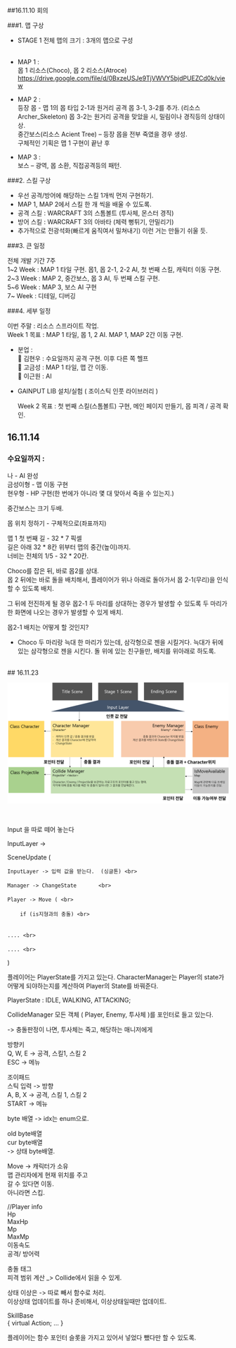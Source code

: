 ##16.11.10 회의

###1.	맵 구상 <br>

  -	STAGE 1 전체 맵의 크기 : 3개의 맵으로 구성 <br> <br>
  -	MAP 1 : <br>
    몹 1 리소스(Choco), 몹 2 리소스(Atroce) <br>
    https://drive.google.com/file/d/0BxzeUSJe9TjVWVY5bjdPUEZCd0k/view <br>

  -	MAP 2 : <br>
    등장 몹 - 맵 1의 몹 타입 2-1과 원거리 공격 몹 3-1, 3-2를 추가. (리소스 Archer_Skeleton) 몹 3-2는 원거리 공격을 맞았을 시, 밀림이나 경직등의 상태이상. <br>
    중간보스(리소스 Acient Tree) – 등장 몹을 전부 죽였을 경우 생성. <br>
    구체적인 기획은 맵 1 구현이 끝난 후 <br> 

  -	MAP 3 : <br>
    보스 – 광역, 몹 소환, 직접공격등의 패턴. <br>

###2.	스킬 구상  <br>

  -	우선 공격/방어에 해당하는 스킬 1개씩 먼저 구현하기.
  -	MAP 1, MAP 2에서 스킬 한 개 씩을 배울 수 있도록.
  -	공격 스킬 : WARCRAFT 3의 스톰볼트 (투사체, 몬스터 경직)
  -	방어 스킬 : WARCRAFT 3의 아바타 (체력 뻥튀기, 안밀리기)
  -	추가적으로 전광석화(빠르게 움직여서 밀쳐내기) 이런 거는 만들기 쉬울 듯.

###3.	큰 일정 <br>

  전체 개발 기간 7주 <br>
  1~2 Week : MAP 1 타일 구현. 몹1, 몹 2-1, 2-2 AI, 첫 번째 스킬, 캐릭터 이동 구현. <br>
  2~3 Week : MAP 2, 중간보스, 몹 3 AI, 두 번째 스킬 구현. <br>
  5~6 Week : MAP 3, 보스 AI 구현 <br>
  7~ Week : 디테일, 디버깅 <br>

###4.	세부 일정 <br>

  이번 주말 : 리소스 스프라이트 작업. <br>
  Week 1 목표 : MAP 1 타일, 몹 1, 2 AI. MAP 1, MAP 2간 이동 구현. <br>

  -	분업 : <br>
  	김현우 : 수요일까지 공격 구현. 이후 다른 쪽 헬프 <br>
  	고금성 : MAP 1 타일, 맵 간 이동. <br>
  	이근원 : AI <br>
  + GAINPUT LIB 설치/실험 ( 조이스틱 인풋 라이브러리 ) <br>

	Week 2 목표 : 첫 번째 스킬(스톰볼트) 구현, 메인 페이지 만들기, 몹 피격 / 공격 확인.


## 16.11.14

### 수요일까지 :<br>
 나 - AI 완성<br>
 금성이형 - 맵 이동 구현<br>
 현우형 - HP 구현(한 번에가 아니라 몇 대 맞아서 죽을 수 있는지.)<br>


 중간보스는 크기 두배. <br>

 몹 위치 정하기 - 구체적으로(좌표까지)<br>

 맵 1 첫 번째 길 - 32 * 7 픽셀<br>
 길은 아래 32 * 8칸 위부터 맵의 중간(높이)까지.<br>
 너비는 전체의 1/5 - 32 * 20칸.<br>
 
 Choco를 잡은 뒤, 바로 몹2를 상대.<br>
 몹 2 뒤에는 바로 돌을 배치해서, 플레이어가 위나 아래로 돌아가서 몹 2-1(무리)을 인식할 수 있도록 배치.<br>

 그 뒤에 전진하게 될 경우 몹2-1 두 마리를 상대하는 경우가 발생할 수 있도록 두 마리가 한 화면에 나오는 경우가 발생할 수 있게 배치.<br>


 몹2-1 배치는 어떻게 할 것인지?<br>
 - Choco 두 마리랑 늑대 한 마리가 있는데, 삼각형으로 젠을 시킬거다. 늑대가 뒤에 있는 삼각형으로 젠을 시킨다.  돌 위에 있는 친구들만, 배치를 위아래로 하도록.<br>
 
 
 
 
 <br>
 ## 16.11.23
 
 ![Alt text](/IDCA/Resources/Data/PngForGithub/GameStructure.png?raw=true "GameStructure")
 
 <br>





Input 을 따로 떼어 놓는다 <br>

InputLayer ->  <br>


SceneUpdate (  <br>

    InputLayer -> 입력 값을 받는다.  (싱글톤) <br>

    Manager -> ChangeState		 <br>

    Player -> Move ( <br>

		if (is지형과의 충돌) <br>

    
    .... <br>

    .... <br>

) <br>


플레이어는 PlayerState를 가지고 있는다. CharacterManager는 Player의 state가 어떻게 되야하는지를 계산하여 Player의 State를 바꿔준다. <br>

PlayerState : IDLE, WALKING, ATTACKING; <br>




CollideManager 모든 객체 ( Player, Enemy, 투사체 )를 포인터로 들고 있는다. <br>

-> 충돌판정이 나면, 투사체는 죽고, 해당하는 매니저에게  <br>




방향키 <br>
Q, W, E -> 공격, 스킬1, 스킬 2 <br>
ESC -> 메뉴 <br>


조이패드<br>
스틱 입력 -> 방향<br>
A, B, X  -> 공격, 스킬 1, 스킬 2<br>
START -> 메뉴<br>


byte 배열 -> idx는 enum으로.<br>

old byte배열<br>
cur byte배열<br>
-> 상태 byte배열.<br>


Move -> 캐릭터가 소유<br>
맵 관리자에게 현재 위치를 주고<br>
갈 수 있다면 이동.<br>
아니라면 스킵.<br>


//Player info<br>
Hp<br>
MaxHp<br>
Mp<br>
MaxMp<br>
이동속도<br>
공격/ 방어력<br>

충돌 태그<br>
피격 범위 계산 _> Collide에서 읽을 수 있게.<br>


상태 이상은 -> 따로 빼서 함수로 처리.<br>
이상상태 업데이트를 하나 준비해서, 이상상태일때만 업데이트.<br>


SkillBase <br>
{
    virtual Action;
    ...
}<br>

플레이어는 함수 포인터 슬롯을 가지고 있어서 넣었다 뺐다만 할 수 있도록.<br>


